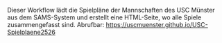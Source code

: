 Dieser Workflow lädt die Spielpläne der Mannschaften des USC Münster aus dem SAMS-System und erstellt eine HTML-Seite, wo alle Spiele zusammengefasst sind.
Abrufbar: https://uscmuenster.github.io/USC-Spielplaene2526
